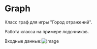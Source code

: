 # Graph
Класс граф для игры "Город отражений".

Работа класса на примере лодочников.

Входные данные:![image](https://github.com/alenahalm/Graph/assets/75882124/fac79cec-7fde-4cd1-9c65-e2dd58561c66)
